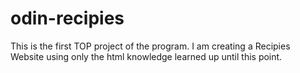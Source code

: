 # odin-recipies

This is the first TOP project of the program. I am creating a Recipies Website using only the html knowledge learned up until this point.